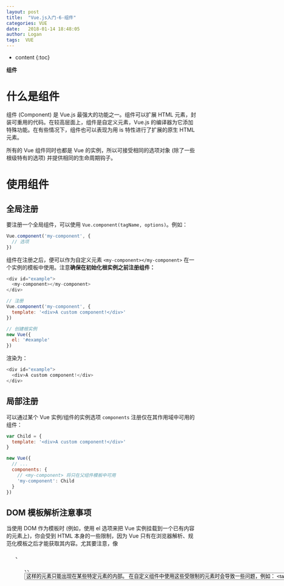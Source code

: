 ```yaml
---
layout: post
title:  "Vue.js入门-6-组件"
categories: VUE
date:   2018-01-14 18:48:05
author: Logan
tags:  VUE
---
```


* content
{:toc}

**组件**

# 什么是组件

组件 (Component) 是 Vue.js 最强大的功能之一。组件可以扩展 HTML 元素，封装可重用的代码。在较高层面上，组件是自定义元素，Vue.js 的编译器为它添加特殊功能。在有些情况下，组件也可以表现为用 is 特性进行了扩展的原生 HTML 元素。

所有的 Vue 组件同时也都是 Vue 的实例，所以可接受相同的选项对象 (除了一些根级特有的选项) 并提供相同的生命周期钩子。

# 使用组件

## 全局注册

要注册一个全局组件，可以使用 `Vue.component(tagName, options)`。例如：

```js
Vue.component('my-component', {
  // 选项
})
```

组件在注册之后，便可以作为自定义元素 `<my-component></my-component>` 在一个实例的模板中使用。注意**确保在初始化根实例之前注册组件：**

```js
<div id="example">
  <my-component></my-component>
</div>

// 注册
Vue.component('my-component', {
  template: '<div>A custom component!</div>'
})

// 创建根实例
new Vue({
  el: '#example'
})
```





渲染为：

```js
<div id="example">
  <div>A custom component!</div>
</div>
```

## 局部注册

可以通过某个 Vue 实例/组件的实例选项 `components` 注册仅在其作用域中可用的组件：

```js
var Child = {
  template: '<div>A custom component!</div>'
}

new Vue({
  // ...
  components: {
    // <my-component> 将只在父组件模板中可用
    'my-component': Child
  }
})
```

## DOM 模板解析注意事项

当使用 DOM 作为模板时 (例如，使用 el 选项来把 Vue 实例挂载到一个已有内容的元素上)，你会受到 HTML 本身的一些限制，因为 Vue 只有在浏览器解析、规范化模板之后才能获取其内容。尤其要注意，像 <ul>、<ol>、<table>、<select> 这样的元素里允许包含的元素有限制，而另一些像 <option> 这样的元素只能出现在某些特定元素的内部。

在自定义组件中使用这些受限制的元素时会导致一些问题，例如：

```js
<table>
  <my-row>...</my-row>
</table>
```

自定义组件 `<my-row>` 会被当作无效的内容，因此会导致错误的渲染结果。变通的方案是使用特殊的 `is` 特性：

```js
<table>
  <tr is="my-row"></tr>
</table>
```

## 组件实例中 data 必须是一个函数

```js
<div id="example-2">
  <simple-counter></simple-counter>
  <simple-counter></simple-counter>
  <simple-counter></simple-counter>
</div>
var data = { counter: 0 }

Vue.component('simple-counter', {
  template: '<button v-on:click="counter += 1">{{ counter }}</button>',
  // 技术上 data 的确是一个函数了，因此 Vue 不会警告，
  // 但是我们却给每个组件实例返回了同一个对象的引用
  data: function () {
    return data
  }
})

new Vue({
  el: '#example-2'
})
```

由于这三个组件实例共享了同一个 data 对象，因此递增一个 counter 会影响所有组件！我们可以通过为每个组件返回全新的数据对象来修复这个问题：

```js
data: function () {
  return {
    counter: 0
  }
}
```

现在每个 counter 都有它自己内部的状态了

## 组件组合

组件设计初衷就是要配合使用的，最常见的就是形成父子组件的关系,通过一个良好定义的接口来尽可能将父子组件解耦也是很重要的。这保证了每个组件的代码可以在相对隔离的环境中书写和理解，从而提高了其可维护性和复用性。

在 Vue 中，父子组件的关系可以总结为 ****prop 向下传递，事件向上传递。父组件通过 **prop**给子组件下发数据，子组件通过**事件**给父组件发送消息。看看它们是怎么工作的。

# Prop

## 使用 Prop 传递数据

组件实例的作用域是孤立的。这意味着不能 (也不应该) 在子组件的模板内直接引用父组件的数据。父组件的数据需要通过 prop 才能下发到子组件中。

子组件要显式地用 props 选项声明它预期的数据：

```js
Vue.component('child', {
  // 声明 props
  props: ['message'],
  // 就像 data 一样，prop 也可以在模板中使用
  // 同样也可以在 vm 实例中通过 this.message 来使用
  template: '<span>{{ message }}</span>'
})

// 然后我们可以这样向它传入一个普通字符串：

<child message="hello!"></child>

//结果：

hello!

```

## `camelCase` vs. `kebab-case`

HTML 特性是不区分大小写的。所以，当使用的不是字符串模板时，camelCase (驼峰式命名) 的 prop 需要转换为相对应的 kebab-case (短横线分隔式命名)：

```js
Vue.component('child', {
  // 在 JavaScript 中使用 camelCase
  props: ['myMessage'],
  template: '<span>{{ myMessage }}</span>'
})

<!-- 在 HTML 中使用 kebab-case -->
<child my-message="hello!"></child>
```

## 动态Prop

与绑定到任何普通的 HTML 特性相类似，我们可以用 v-bind 来动态地将 prop 绑定到父组件的数据。每当父组件的数据变化时，该变化也会传导给子组件：

```js
<div>
  <input v-model="parentMsg">
  <br>
  <child v-bind:my-message="parentMsg"></child>
</div>

//你也可以使用 v-bind 的缩写语法：

<child :my-message="parentMsg"></child>
```

如果你想把一个对象的所有属性作为 prop 进行传递，可以使用不带任何参数的 `v-bind` (即用 `v-bind` 而不是 `v-bind:prop-name`)。例如，已知一个 todo 对象：

```js
todo: {
  text: 'Learn Vue',
  isComplete: false
}

//然后：

<todo-item v-bind="todo"></todo-item>

//将等价于：

<todo-item
  v-bind:text="todo.text"
  v-bind:is-complete="todo.isComplete"
></todo-item>
```

## 字面量语法 vs 动态语法

如果想要给组件传递一个数字，是不可以使用常量传递的。因为它传递的并不是实际的数字。

```js
<div id="watch-example">
    <demo-component size="10"></demo-component>
</div>
<script type="text/javascript">
    Vue.component("demo-component", {
        props: ["message", "size"],
        template: "<div><button v-on:click=add>add</button><span>{{size}}</span></div>",
        methods:{
            add:function(){
                this.size += 1;  // 1011111111...
            }
        }
    });
    var vm = new Vue({
        el: "#watch-example"
    })
</script>
```

如果想传递一个真正的 JavaScript 数值，则需要使用 v-bind，从而让它的值被当作 JavaScript 表达式计算：

```js
<!-- 传递真正的数值 -->
<comp v-bind:some-prop="1"></comp>
```

## 单项数据流

Prop 是单向绑定的：当父组件的属性变化时，将传导给子组件，但是反过来不会。

每次父组件更新时，子组件的所有 prop 都会更新为最新值。这意味着你**不应该**在子组件内部改变 prop。

- Prop 作为初始值传入后，子组件想把它当作局部数据来用。正确的应对方式是：定义一个局部变量，并用 prop 的值初始化它：

```js
props: ['initialCounter'],
data: function () {
  return { counter: this.initialCounter }
}
```

- Prop 作为原始数据传入，由子组件处理成其它数据输出。正确的应对方式是：定义一个计算属性，处理 prop 的值并返回：

```js
props: ['size'],
computed: {
  normalizedSize: function () {
    return this.size.trim().toLowerCase()
  }
}
```

> 注意在 JavaScript 中对象和数组是引用类型，指向同一个内存空间，如果 prop 是一个对象或数组，在子组件内部改变它会影响父组件的状态。

## Prop验证

我们可以为组件的 prop 指定验证规则。如果传入的数据不符合要求，Vue 会发出警告。

要指定验证规则，需要用对象的形式来定义 prop，而不能用字符串数组：

```js
Vue.component('example', {
  props: {
    // 基础类型检测 (`null` 指允许任何类型)
    propA: Number,
    // 可能是多种类型
    propB: [String, Number],
    // 必传且是字符串
    propC: {
      type: String,
      required: true
    },
    // 数值且有默认值
    propD: {
      type: Number,
      default: 100
    },
    // 数组/对象的默认值应当由一个工厂函数返回
    propE: {
      type: Object,
      default: function () {
        return { message: 'hello' }
      }
    },
    // 自定义验证函数
    propF: {
      validator: function (value) {
        return value > 10
      }
    }
  }
})
```

# 非 Prop 特性

非 prop 特性，就是指它可以直接传入组件，而不需要定义相应的 prop。

组件可以接收任意传入的特性，这些特性都会被添加到组件的根元素上。

```js
<bs-date-input data-3d-date-picker="true"></bs-date-input>
```

添加属性 `data-3d-date-picker="true"` 之后，它会被自动添加到 `bs-date-input` 的根元素上。

## 替换/合并现有的特性

对于多数特性来说，传递给组件的值会覆盖组件本身设定的值。

`class` 和 `style` 这两个特性的值都会做合并 (merge) 操作，让最终生成的值

# 自定义事件

父组件是使用props传递数据给子组件，如果子组件要把数据传回给父组件。就需要使用自定义事件

## 使用 v-on 绑定自定义事件

每个 Vue 实例都实现了**事件接口**，即：

- 使用 `$on(eventName)` 监听事件
- 使用 `$emit(eventName)` 触发事件

另外，父组件可以在使用子组件的地方直接用 `v-on` 来监听子组件触发的事件。

```js
<div id="counter-event-example">
  <p>{{ total }}</p>
  <button-counter v-on:increment="incrementTotal"></button-counter>
  <button-counter v-on:increment="incrementTotal"></button-counter>
</div>

Vue.component('button-counter', {
  template: '<button v-on:click="incrementCounter">{{ counter }}</button>',
  data: function () {
    return {
      counter: 0
    }
  },
  methods: {
    incrementCounter: function () {
      this.counter += 1
      this.$emit('increment')
    }
  },
})

new Vue({
  el: '#counter-event-example',
  data: {
    total: 0
  },
  methods: {
    incrementTotal: function () {
      this.total += 1
    }
  }
})
```

## 给组件绑定原生事件

在某个组件的根元素上监听一个原生事件。可以使用 `v-on` 的修饰符 `.native`。例如：

```js
<my-component v-on:click.native="doTheThing"></my-component>
```

## .sync 修饰符

`.sync` 修饰符会被扩展为一个自动更新父组件属性的 `v-on` 监听器。

```js
<comp :foo.sync="bar"></comp>
```

会被扩展为：

```js
<comp :foo="bar" @update:foo="val => bar = val"></comp>
```

当子组件需要更新 `foo` 的值时，它需要显式地触发一个更新事件：

```js
this.$emit('update:foo', newValue)
```

## 使用自定义事件的表单输入组件

自定义事件也可以用来创建自定义的表单输入组件，使用v-model 来进行数据双向绑定

```js
<input v-model="something">
```

只是一个语法糖，它对应的语句是

```js
<input v-bind:value="something" v-on:input="something = $event.target.value">

<custom-input v-bind:value="something" v-on:input="something = arguments[0]"></custom-input>
```

所以要让组件的 v-model 生效，它应该 (从 2.2.0 起是可配置的)：

- 接受一个 `value` prop
- 在有新的值时触发 `input` 事件并将新值作为参数

一个简单的货币输入的自定义控件：

```js
<currency-input v-model="price"></currency-input>
Vue.component('currency-input', {
  template: '\
    <span>\
      $\
      <input\
        ref="input"\
        v-bind:value="value"\
        v-on:input="updateValue($event.target.value)"\
      >\
    </span>\
  ',
  props: ['value'],
  methods: {
    // 不是直接更新值，而是使用此方法来对输入值进行格式化和位数限制
    updateValue: function (value) {
      var formattedValue = value
        // 删除两侧的空格符
        .trim()
        // 保留 2 位小数
        .slice(
          0,
          value.indexOf('.') === -1
            ? value.length
            : value.indexOf('.') + 3
        )
      // 如果值尚不合规，则手动覆盖为合规的值
      if (formattedValue !== value) {
        this.$refs.input.value = formattedValue
      }
      // 通过 input 事件带出数值
      this.$emit('input', Number(formattedValue))
    }
  }
})
```

## 自定义组件的 v-model

默认情况下，一个组件的 `v-model` 会使用 `value` `prop` 和 `input` 事件。但是诸如单选框、复选框之类的输入类型可能把 `value` 用作了别的目的。`model` 选项可以避免这样的冲突：

```js
Vue.component('my-checkbox', {
  model: {
    prop: 'checked',
    event: 'change'
  },
  props: {
    checked: Boolean,
    // 这样就允许拿 `value` 这个 prop 做其它事了
    value: String
  },
  // ...
})
<my-checkbox v-model="foo" value="some value"></my-checkbox>

// 上述代码等价于：

<my-checkbox
  :checked="foo"
  @change="val => { foo = val }"
  value="some value">
</my-checkbox>
```

## 非父子组件的通信

有时候，非父子关系的两个组件之间也需要通信。在简单的场景下，可以使用一个空的 Vue 实例作为事件总线：

```
var bus = new Vue()

// 触发组件 A 中的事件
bus.$emit('id-selected', 1)

// 在组件 B 创建的钩子中监听事件
bus.$on('id-selected', function (id) {
  // ...
})
```

# 使用插槽分发内容

在使用组件时，经常需要像这样组合它们

```js
<app>
  <app-header></app-header>
  <app-footer></app-footer>
</app>
```

有两点需要注意：

- `<app>` 组件不知道它的挂载点会有什么内容。挂载点的内容是由`<app>`的父组件决定的

- `<app>` 组件很可能有它自己的模板

为了让组件可以组合，我们需要一种方式来混合父组件的内容与子组件自己的模板。这个过程被称为内容分发。

Vue.js 实现了一个内容分发 API，使用特殊的 `<slot>` 元素作为原始内容的插槽。

## 编译作用域

```js
<child-component>
  {{ message }}
</child-component>
```

上面例子中，message应该绑定到父组件的数据。

**组件作用域简单地说是：**

父组件模板的内容在父组件作用域内编译；子组件模板的内容在子组件作用域内编译。

***

如果要绑定子组件作用域内的指令到一个组件的根节点，你应当在子组件自己的模板里做：

```js
Vue.component('child-component', {
  // 有效，因为是在正确的作用域内
  template: '<div v-show="someChildProperty">Child</div>',
  data: function () {
    return {
      someChildProperty: true
    }
  }
})
```

## 单个插槽

除非子组件模板包含至少一个 `<slot>` 插口，否则父组件的内容将会被丢弃。当子组件模板只有一个没有属性的插槽时，父组件传入的整个内容片段将插入到插槽所在的 DOM 位置，并替换掉插槽标签本身。

最初在 `<slot>` 标签中的任何内容都被视为备用内容。备用内容在子组件的作用域内编译，并且只有在宿主元素为空，且没有要插入的内容时才显示备用内容。

```js
//my-component 组件有如下模板：

<div>
  <h2>我是子组件的标题</h2>
  <slot>
    只有在没有要分发的内容时才会显示。
  </slot>
</div>

// 父组件模板：

<div>
  <h1>我是父组件的标题</h1>
  <my-component>
    <p>这是一些初始内容</p>
    <p>这是更多的初始内容</p>
  </my-component>
</div>

// 渲染结果：

<div>
  <h1>我是父组件的标题</h1>
  <div>
    <h2>我是子组件的标题</h2>
    <p>这是一些初始内容</p>
    <p>这是更多的初始内容</p>
  </div>
</div>
```

## 具名插槽

`<slot>` 元素可以用一个特殊的特性 `name` 来进一步配置如何分发内容。多个插槽可以有不同的名字。具名插槽将匹配内容片段中有对应 `slot` 特性的元素。

仍然可以有一个匿名插槽，它是**默认插槽**，作为找不到匹配的内容片段的备用插槽。如果没有默认插槽，这些找不到匹配的内容片段将被抛弃。

```js
// app-layout 组件，它的模板为：

<div class="container">
  <header>
    <slot name="header"></slot>
  </header>
  <main>
    <slot></slot>
  </main>
  <footer>
    <slot name="footer"></slot>
  </footer>
</div>

// 父组件模板：

<app-layout>
  <h1 slot="header">这里可能是一个页面标题</h1>

  <p>主要内容的一个段落。</p>
  <p>另一个主要段落。</p>

  <p slot="footer">这里有一些联系信息</p>
</app-layout>

// 渲染结果为：

<div class="container">
  <header>
    <h1>这里可能是一个页面标题</h1>
  </header>
  <main>
    <p>主要内容的一个段落。</p>
    <p>另一个主要段落。</p>
  </main>
  <footer>
    <p>这里有一些联系信息</p>
  </footer>
</div>
```

## 作用域插槽

作用域插槽是一种特殊类型的插槽，2.1.0 新增，用作一个 (能被传递数据的) 可重用模板，来代替已经渲染好的元素。

在子组件中，只需将数据传递到插槽，就像你将 prop 传递给组件一样：

```js
<div class="child">
  <slot text="hello from child"></slot>
</div>
```

在父级中，具有特殊特性 `slot-scope` 的 `<template>` 元素必须存在，表示它是作用域插槽的模板。`slot-scope` 的值将被用作一个临时变量名，此变量接收从子组件传递过来的 `prop` 对象：

```js
<div class="parent">
  <child>
    <template slot-scope="props">
      <span>hello from parent</span>
      <span>{{ props.text }}</span>
    </template>
  </child>
</div>
```

如果我们渲染上述模板，得到的输出会是：

```js
<div class="parent">
  <div class="child">
    <span>hello from parent</span>
    <span>hello from child</span>
  </div>
</div>
```

# 动态组件

通过使用保留的 `<component>` 元素，并对其 `is` 特性进行动态绑定，你可以在同一个挂载点动态切换多个组件：

```js
var vm = new Vue({
  el: '#example',
  data: {
    currentView: 'home'
  },
  components: {
    home: { /* ... */ },
    posts: { /* ... */ },
    archive: { /* ... */ }
  }
})

<component v-bind:is="currentView">
  <!-- 组件在 vm.currentview 变化时改变！ -->
</component>
```

也可以直接绑定到组件对象上：

```js
var Home = {
  template: '<p>Welcome home!</p>'
}

var vm = new Vue({
  el: '#example',
  data: {
    currentView: Home
  }
})
```

## keep-alive

如果把切换出去的组件保留在内存中，可以保留它的状态或避免重新渲染。为此可以添加一个 `keep-alive` 指令参数：

```js
<keep-alive>
  <component :is="currentView">
    <!-- 非活动组件将被缓存！ -->
  </component>
</keep-alive>
```

# 杂项

## 编写可复用组件

在编写组件时，最好考虑好以后是否要进行复用。一次性组件间有紧密的耦合没关系，但是可复用组件应当定义一个清晰的公开接口，同时也不要对其使用的外层数据作出任何假设。

Vue 组件的 API 来自三部分——prop、事件和插槽：

- Prop 允许外部环境传递数据给组件；

- 事件允许从组件内触发外部环境的副作用；

- 插槽允许外部环境将额外的内容组合在组件中。

使用 v-bind 和 v-on 的简写语法，模板的意图会更清楚且简洁：

```js
<my-component
  :foo="baz"
  :bar="qux"
  @event-a="doThis"
  @event-b="doThat"
>
  <img slot="icon" src="...">
  <p slot="main-text">Hello!</p>
</my-component>
```

## 子组件引用

尽管有 prop 和事件，但是有时仍然需要在 JavaScript 中直接访问子组件。为此可以使用 ref 为子组件指定一个引用 ID。例如：

```js
<div id="parent">
  <user-profile ref="profile"></user-profile>
</div>

var parent = new Vue({ el: '#parent' })
// 访问子组件实例
var child = parent.$refs.profile
```

当 ref 和 v-for 一起使用时，获取到的引用会是一个数组，包含和循环数据源对应的子组件。

`$refs` 只在组件渲染完成后才填充，并且它是非响应式的。它仅仅是一个直接操作子组件的应急方案——应当避免在模板或计算属性中使用 `$refs`。

## 异步组件

Vue.js 允许将组件定义为一个工厂函数，异步地解析组件的定义。Vue.js 只在组件需要渲染时触发工厂函数，并且把结果缓存起来，用于后面的再次渲染。例如：

```js
Vue.component('async-example', function (resolve, reject) {
  setTimeout(function () {
    // 将组件定义传入 resolve 回调函数
    resolve({
      template: '<div>I am async!</div>'
    })
  }, 1000)
})
```

